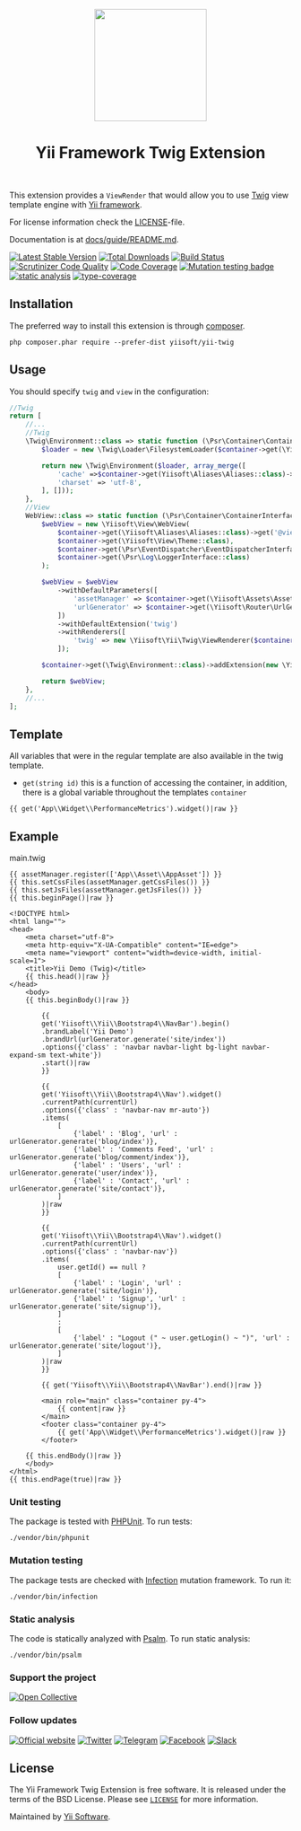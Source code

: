 <p align="center">
    <a href="https://twig.symfony.com/" target="_blank">
        <img src="https://twig.symfony.com/images/twig-logo.png" height="200px">
    </a>
    <h1 align="center">Yii Framework Twig Extension</h1>
    <br>
</p>

This extension provides a `ViewRender` that would allow you to use [Twig](http://twig.sensiolabs.org/) view template engine
with [Yii framework](http://www.yiiframework.com).

For license information check the [LICENSE](LICENSE.md)-file.

Documentation is at [docs/guide/README.md](docs/guide/README.md).

[![Latest Stable Version](https://poser.pugx.org/yiisoft/yii-twig/v/stable.png)](https://packagist.org/packages/yiisoft/yii-twig)
[![Total Downloads](https://poser.pugx.org/yiisoft/yii-twig/downloads.png)](https://packagist.org/packages/yiisoft/yii-twig)
[![Build Status](https://github.com/yiisoft/yii-twig/workflows/build/badge.svg)](https://github.com/yiisoft/yii-twig/actions)
[![Scrutinizer Code Quality](https://scrutinizer-ci.com/g/yiisoft/yii-twig/badges/quality-score.png?b=master)](https://scrutinizer-ci.com/g/yiisoft/yii-twig/?branch=master)
[![Code Coverage](https://scrutinizer-ci.com/g/yiisoft/yii-twig/badges/coverage.png?b=master)](https://scrutinizer-ci.com/g/yiisoft/yii-twig/?branch=master)
[![Mutation testing badge](https://img.shields.io/endpoint?style=flat&url=https%3A%2F%2Fbadge-api.stryker-mutator.io%2Fgithub.com%2Fyiisoft%2Fyii-twig%2Fmaster)](https://dashboard.stryker-mutator.io/reports/github.com/yiisoft/yii-twig/master)
[![static analysis](https://github.com/yiisoft/yii-twig/workflows/static%20analysis/badge.svg)](https://github.com/yiisoft/yii-twig/actions?query=workflow%3A%22static+analysis%22)
[![type-coverage](https://shepherd.dev/github/yiisoft/yii-twig/coverage.svg)](https://shepherd.dev/github/yiisoft/yii-twig)

## Installation

The preferred way to install this extension is through [composer](http://getcomposer.org/download/).

```
php composer.phar require --prefer-dist yiisoft/yii-twig
```

## Usage

You should specify `twig` and `view` in the configuration:

```php
//Twig    
return [
    //...
    //Twig
    \Twig\Environment::class => static function (\Psr\Container\ContainerInterface $container) {
        $loader = new \Twig\Loader\FilesystemLoader($container->get(\Yiisoft\Aliases\Aliases::class)->get('@views'));

        return new \Twig\Environment($loader, array_merge([
            'cache' =>$container->get(Yiisoft\Aliases\Aliases::class)->get('@runtime/cache/twig'),
            'charset' => 'utf-8',
        ], []));
    }, 
    //View
    WebView::class => static function (\Psr\Container\ContainerInterface $container) {
        $webView = new \Yiisoft\View\WebView(
            $container->get(\Yiisoft\Aliases\Aliases::class)->get('@views'),
            $container->get(\Yiisoft\View\Theme::class),
            $container->get(\Psr\EventDispatcher\EventDispatcherInterface::class),
            $container->get(\Psr\Log\LoggerInterface::class)
        );

        $webView = $webView
            ->withDefaultParameters([
                'assetManager' => $container->get(\Yiisoft\Assets\AssetManager::class),
                'urlGenerator' => $container->get(\Yiisoft\Router\UrlGeneratorInterface::class),
            ])
            ->withDefaultExtension('twig')
            ->withRenderers([
                'twig' => new \Yiisoft\Yii\Twig\ViewRenderer($container)
            ]);

        $container->get(\Twig\Environment::class)->addExtension(new \Yiisoft\Yii\Twig\Extensions\YiiTwigExtension($container));

        return $webView;
    },
    //...
];
``` 

## Template

All variables that were in the regular template are also available in the twig template.

* `get(string id)` this is a function of accessing the container, in addition, there is a global variable throughout the templates `container`

```twig
{{ get('App\\Widget\\PerformanceMetrics').widget()|raw }}
```

## Example

main.twig

```twig
{{ assetManager.register(['App\\Asset\\AppAsset']) }}
{{ this.setCssFiles(assetManager.getCssFiles()) }}
{{ this.setJsFiles(assetManager.getJsFiles()) }}
{{ this.beginPage()|raw }}

<!DOCTYPE html>
<html lang="">
<head>
    <meta charset="utf-8">
    <meta http-equiv="X-UA-Compatible" content="IE=edge">
    <meta name="viewport" content="width=device-width, initial-scale=1">
    <title>Yii Demo (Twig)</title>
    {{ this.head()|raw }}
</head>
    <body>
    {{ this.beginBody()|raw }}

        {{
        get('Yiisoft\\Yii\\Bootstrap4\\NavBar').begin()
        .brandLabel('Yii Demo')
        .brandUrl(urlGenerator.generate('site/index'))
        .options({'class' : 'navbar navbar-light bg-light navbar-expand-sm text-white'})
        .start()|raw
        }}

        {{
        get('Yiisoft\\Yii\\Bootstrap4\\Nav').widget()
        .currentPath(currentUrl)
        .options({'class' : 'navbar-nav mr-auto'})
        .items(
            [
                {'label' : 'Blog', 'url' : urlGenerator.generate('blog/index')},
                {'label' : 'Comments Feed', 'url' : urlGenerator.generate('blog/comment/index')},
                {'label' : 'Users', 'url' : urlGenerator.generate('user/index')},
                {'label' : 'Contact', 'url' : urlGenerator.generate('site/contact')},
            ]
        )|raw
        }}
        
        {{
        get('Yiisoft\\Yii\\Bootstrap4\\Nav').widget()
        .currentPath(currentUrl)
        .options({'class' : 'navbar-nav'})
        .items(
            user.getId() == null ?
            [
                {'label' : 'Login', 'url' : urlGenerator.generate('site/login')},
                {'label' : 'Signup', 'url' : urlGenerator.generate('site/signup')},
            ]
            :
            [
                {'label' : "Logout (" ~ user.getLogin() ~ ")", 'url' : urlGenerator.generate('site/logout')},
            ]
        )|raw
        }}

        {{ get('Yiisoft\\Yii\\Bootstrap4\\NavBar').end()|raw }}

        <main role="main" class="container py-4">
            {{ content|raw }}
        </main>
        <footer class="container py-4">
            {{ get('App\\Widget\\PerformanceMetrics').widget()|raw }}
        </footer>

    {{ this.endBody()|raw }}
    </body>
</html>
{{ this.endPage(true)|raw }}
```

### Unit testing

The package is tested with [PHPUnit](https://phpunit.de/). To run tests:

```shell
./vendor/bin/phpunit
```

### Mutation testing

The package tests are checked with [Infection](https://infection.github.io/) mutation framework. To run it:

```shell
./vendor/bin/infection
```

### Static analysis

The code is statically analyzed with [Psalm](https://psalm.dev/). To run static analysis:

```shell
./vendor/bin/psalm
```

### Support the project

[![Open Collective](https://img.shields.io/badge/Open%20Collective-sponsor-7eadf1?logo=open%20collective&logoColor=7eadf1&labelColor=555555)](https://opencollective.com/yiisoft)

### Follow updates

[![Official website](https://img.shields.io/badge/Powered_by-Yii_Framework-green.svg?style=flat)](https://www.yiiframework.com/)
[![Twitter](https://img.shields.io/badge/twitter-follow-1DA1F2?logo=twitter&logoColor=1DA1F2&labelColor=555555?style=flat)](https://twitter.com/yiiframework)
[![Telegram](https://img.shields.io/badge/telegram-join-1DA1F2?style=flat&logo=telegram)](https://t.me/yii3en)
[![Facebook](https://img.shields.io/badge/facebook-join-1DA1F2?style=flat&logo=facebook&logoColor=ffffff)](https://www.facebook.com/groups/yiitalk)
[![Slack](https://img.shields.io/badge/slack-join-1DA1F2?style=flat&logo=slack)](https://yiiframework.com/go/slack)

## License

The Yii Framework Twig Extension is free software. It is released under the terms of the BSD License.
Please see [`LICENSE`](./LICENSE.md) for more information.

Maintained by [Yii Software](https://www.yiiframework.com/).
